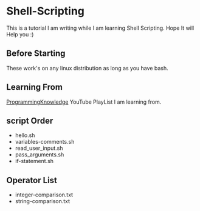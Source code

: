# Shell-Scripting
This is a tutorial I am writing while I am learning Shell Scripting. 
Hope It will Help you :) 

## Before Starting
These work's on any linux distribution as long as you have bash. 

## Learning From
[ProgrammingKnowledge](https://www.youtube.com/playlist?list=PLS1QulWo1RIYmaxcEqw5JhK3b-6rgdWO_) YouTube PlayList I am learning from. 

## script Order 
* hello.sh
* variables-comments.sh
* read_user_input.sh
* pass_arguments.sh
* if-statement.sh

## Operator List
* integer-comparison.txt
* string-comparison.txt

 
